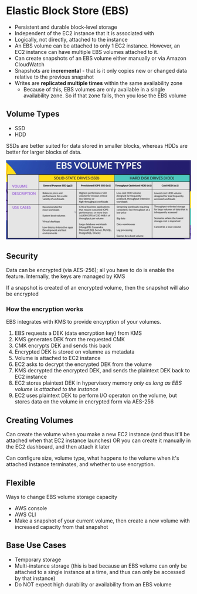 # Elastic Block Store (EBS)
* Persistent and durable block-level storage
* Independent of the EC2 instance that it is associated with
* Logically, not directly, attached to the instance
* An EBS volume can be attached to only 1 EC2 instance. However, an EC2 instance can have multiple EBS volumes attached to it.
* Can create snapshots of an EBS volume either manually or via Amazon CloudWatch
* Snapshots are **incremental** - that is it only copies new or changed data relative to the previous snapshot
* Writes are **replicated multiple times** within the same availability zone
  * Because of this, EBS volumes are only available in a single availability zone. So if that zone fails, then you lose the EBS volume

## Volume Types
* SSD
* HDD

SSDs are better suited for data stored in smaller blocks, whereas HDDs are better for larger blocks of data.

![Comparison of volume types](./assets/ebs-volume-types.png)

## Security

Data can be encrypted (via AES-256); all you have to do is enable the feature. Internally, the keys are managed by KMS

If a snapshot is created of an encrypted volume, then the snapshot will also be encrypted

### How the encryption works

EBS integrates with KMS to provide encyrption of your volumes.

1. EBS requests a DEK (data encryption key) from KMS
2. KMS generates DEK from the requested CMK
3. CMK encrypts DEK and sends this back
4. Encrypted DEK is stored on volumne as metadata
5. Volume is attached to EC2 instance
6. EC2 asks to decrypt the encrypted DEK from the volume
7. KMS decrypted the encrypted DEK, and sends the plaintext DEK back to EC2 instance
8. EC2 stores plaintext DEK in hypervisory memory _only as long as EBS volume is attached to the instance_
9. EC2 uses plaintext DEK to perform I/O operaton on the volume, but stores data on the volume in encrypted form via AES-256

## Creating Volumes
Can create the volume when you make a new EC2 instance (and thus it'll be attached when that EC2 instance launches) OR you can create it manually in the EC2 dashboard, and then attach it later

Can configure size, volume type, what happens to the volume when it's attached instance terminates, and whether to use encryption.

## Flexible
Ways to change EBS volume storage capacity
* AWS console
* AWS CLI
* Make a snapshot of your current volume, then create a new volume with increased capacity from that snapshot

## Base Use Cases
* Temporary storage
* Multi-instance storage (this is bad because an EBS volume can only be attached to a single instance at a time, and thus can only be accessed by that instance)
* Do NOT expect high durability or availability from an EBS volume
